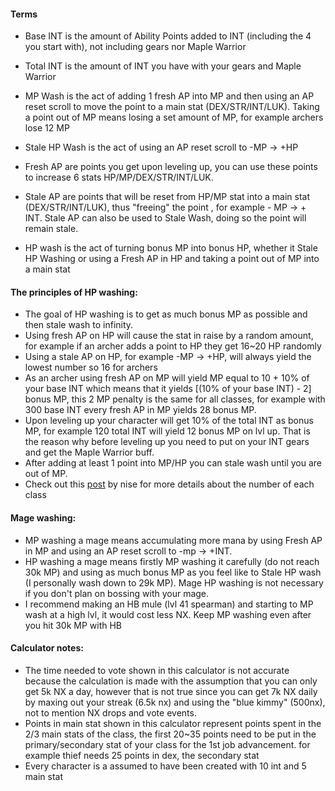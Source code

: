 #### Terms

 - Base INT is the amount of Ability Points added to INT (including the 4 you start with), not including gears nor Maple Warrior

 - Total INT is the amount of INT you have with your gears and Maple Warrior

 - MP Wash is the act of adding 1 fresh AP into MP and then using an AP reset scroll to move the point to a main stat (DEX/STR/INT/LUK). Taking a point out of MP means losing a set amount of MP, for example archers lose 12 MP

 - Stale HP Wash is the act of using an AP reset scroll to -MP -> +HP

 - Fresh AP are points you get upon leveling up, you can use these points to increase 6 stats HP/MP/DEX/STR/INT/LUK. 

 - Stale AP are points that will be reset from HP/MP stat into a main stat (DEX/STR/INT/LUK), thus "freeing" the point , for example - MP -> + INT. Stale AP can also be used to Stale Wash, doing so the point will remain stale.

 - HP wash is the act of turning bonus MP into bonus HP, whether it Stale HP Washing or using a Fresh AP in HP and taking a point out of MP into a main stat

#### The principles of HP washing:

 - The goal of HP washing is to get as much bonus MP as possible and then stale wash to infinity.
 - Using fresh AP on HP will cause the stat in raise by a random amount, for example if an archer adds a point to HP they get 16~20 HP randomly
 - Using a stale AP on HP, for example -MP -> +HP, will always yield the lowest number so 16 for archers
 - As an archer using fresh AP on MP will yield MP equal to 10 + 10% of your base INT which means that it yields [(10% of your base INT) - 2] bonus MP, this 2 MP penalty is the same for all classes, for example with 300 base INT every fresh AP in MP yields 28 bonus MP.
 - Upon leveling up your character will get 10% of the total INT as bonus MP, for example 120 total INT will yield 12 bonus MP on lvl up.
That is the reason why before leveling up you need to put on your INT gears and get the Maple Warrior buff.
 - After adding at least 1 point into MP/HP you can stale wash until you are out of MP.
 - Check out this [post](https://forum.maplelegends.com/index.php?threads/nises-hp-washing-formula-compilation.38558/) by nise for more details about the number of each class

#### Mage washing:

 - MP washing a mage means accumulating more mana by using Fresh AP in MP and using an AP reset scroll to -mp -> +INT.
 - HP washing a mage means firstly MP washing it carefully (do not reach 30k MP) and using as much bonus MP as you feel like to Stale HP wash (I personally wash down to 29k MP). Mage HP washing is not necessary if you don't plan on bossing with your mage.
 - I recommend making an HB mule (lvl 41 spearman) and starting to MP wash at a high lvl, it would cost less NX. Keep MP washing even after you hit 30k MP with HB

#### Calculator notes:
 - The time needed to vote shown in this calculator is not accurate because the calculation is made with the assumption that you can only get 5k NX a day, however that is not true since you can get 7k NX daily by maxing out your streak (6.5k nx) and using the "blue kimmy" (500nx), not to mention NX drops and vote events.
 - Points in main stat shown in this calculator represent points spent in the 2/3 main stats of the class, the first 20~35 points need to be put in the primary/secondary stat of your class for the 1st job advancement. for example thief needs 25 points in dex, the secondary stat
 - Every character is a assumed to have been created with 10 int and 5 main stat
